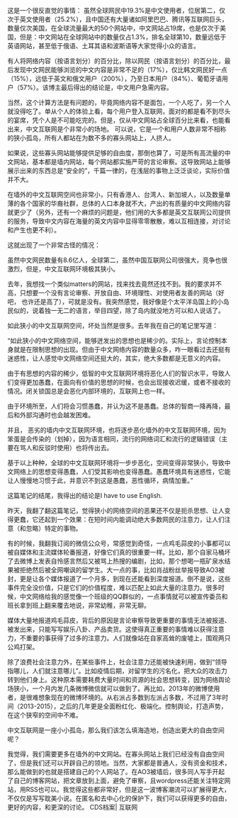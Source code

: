 

这是一个很反直觉的事情： 虽然全球网民中19.3%是中文使用者，位居第二，仅次于英文使用者（25.2%），且中国还有大量诸如阿里巴巴、腾讯等互联网巨头，数量仅次美国，在全球流量最大的50个网站中，中文网站占19席，也是仅次于美国，但是：中文网站在全球网站中的数量仅占1.3%，排名全球第10，数量远低于英语网站，甚至低于俄语、土耳其语和波斯语等大家觉得小众的语言。

有人将网络内容（按语言划分）的百分比，除以网民（按语言划分）的百分比，最后发现中文网民能够浏览的中文内容是非常不足的（17%），仅比韩文网民好一点（15%），远低于英文和俄文用户（200%），乃至日本用户（84%）、葡萄牙语用户（57%）。该博主最后得出的结论是，中文用户急需内容。

当然，这个计算方法是有问题的，毕竟网络内容不是面包，一个人吃了，另一个人就没得吃了。单从个人的体验上看，每个用户登入互联网，面对的都是看不到尽头的宴席，凭个人是不可能吃完的。但是，仅从中文网站占全球百分比来看，也能看出来，中文互联网是个非常小的场地。 可以说，它是一个和用户人数非常不相称的狭小孤岛，所有人都站在为数不多的寡头网站上，人挤人。

如果说，这些寡头网站能够提供足够的自由度，那倒也算了，可是所有高流量的中文网站，基本都是墙内网站，每个网站都实施严苛的言论审察。这导致网站上能够展示出来的东西总是“安全的”，千篇一律的，在浅层的事物上泛泛谈论，实际价值并不大。

在墙外的中文互联网空间也非常小，只有香港人、台湾人、新加坡人，以及数量单薄的各个国家的华裔社群，总体的人口本身就不大，产出的有质量的中文网络内容就更少了（另外，还有一个麻烦的问题是，他们用的大多都是英文互联网公司提供的服务，导致中文内容在海量的英文内容中显得零零散散，难以互相连接，对讨论和产生也更不利）。

这就出现了一个非常古怪的情况：

虽然中文网民数量有8.6亿人，全球第二，虽然中国互联网公司很强大，竞争也很激烈，但是，中文互联网环境极其狭小。

去年，我想找一个类似matters的网站，找来找去竟然还找不到。我的要求并不高，只想要一个没有言论审察、开放自由、环境理性、对使用者友善的网站（好吧， 也许还是高了），可就是没有。我突然感觉，我好像是个太平洋岛国上的小岛民似的，说着独一无二的语言，举目四望，除了岛内就没地方可以和人说话了。

如此狭小的中文互联网空间，坏处当然是很多。去年我在自己的笔记里写道：

“如此狭小的中文网络空间，能够迸发出的思想也是稀少的。实际上，言论控制本身就是在限制思想的出现。但由于中文网络内容的数量众多，咋一眼看过去还挺有迷惑性，让人感觉中文网络空间还挺大的，其实，绝大多数都是无意义的内容。

由于有思想的内容的稀少，低智的中文互联网环境将恶化人们的智识水平，导致人们变得更加愚蠢，在面向有价值的思想的时候，也会出现接收迟缓，或者不接收的情况。闭关锁国总是会恶化内部环境的，互联网上也一样。

由于环境所至，人们将会习惯愚蠢，并认为这不是愚蠢。总体的智商一降再降，最后和外部沟通时也会越发困难。

并且， 恶劣的墙内中文互联网环境，也将逐步恶化墙外的中文互联网环境，因为笨蛋是会传染的（划掉），因为语言相同，流行的网络词汇和流行的逻辑错误（主要在骂人和反驳时使用）也将传出去。

基于以上种种，全球的中文互联网环境将一步步恶化，空间变得非常狭小，导致中文网络上的思想变得愚蠢，人们受其影响也变得愚蠢。愚蠢环境具有迷惑性，它能让人慢慢地习惯于此，并意识不到这是愚蠢，恶性循环，病情加重。”

这篇笔记的结尾，我得出的结论是I have to use English.

昨天，我翻了翻这篇笔记，觉得狭小的网络空间的恶果还不仅是扼杀思想、让人变得更蠢，它还起到一个效果：在短时间内能调动绝大多数网民的注意力，让人们注意（和忽略）特定的事物。

有的时候，我翻我订阅的微信公众号，常感觉到奇怪，一点鸡毛蒜皮的小事都可以被自媒体和主流媒体轮番报道，好像它们真的很重要一样。比如，那个自家马桶坏了去微博上发表自怜感言然后又被骂上热搜的编剧，比如，那个想喝一瓶矿泉水结果被拒绝然后被全网嘲讽的留学生。大一点的事，比如肖战粉丝举报导致AO3被封，更是让各个媒体报道了一个月多，到现在还能看到深度报道。倒不是说，这些事件完全没价值，只是它们的价值程度，难以匹配上如此大量的注意力。很多时候，中文网络给我的感觉像一个班级的QQ群似的，一点事情就可以被宣传委员和班长拿到班上翻来覆去地说，非常幼稚，非常无聊。

媒体大量地报道鸡毛蒜皮，背后的原因是言论审察导致更重要的事情无法被报道、被发出来，只能写写娱乐八卦、产品卖货。这使得真正重要的事情难以获得注意力，不重要的事获得了过多的注意力。人们就像站在自家高耸的废墟上，围观两只公鸡打架。

除了浪费社会注意力外，在某些事件上，社会注意力还能被快速利用，做到“领导指哪儿，人们就注意哪儿”。比如疫情后期，对留学生的污名化，把大众的攻击力转到他们身上。这种原本需要耗费大量时间和资源的社会思想转变，因为网络舆论场狭小，一个月内发几条微博微信就可以做到了。再比如，2013年的微博使用者，是很难想象现在的微博环境的。从右派占多数到左派占多数，不过用了3年时间（2013-2015），之后的几年更是全面粉红化、极端化。控制舆论，打造声势，在这个狭窄的空间中不难。

中文互联网是一座小小孤岛，那么我们该怎么填海造地，创造出更大的自由空间呢？

我觉得，我们需要更多在墙外的中文网站。在寡头网站上我们已经没有自由空间了，但是我们还可以开辟自己的领地。当然，大家都是普通人，没有资金和技术，那么能做到的也就是搭建自己的个人网站了。在AO3被墙后，很多同人写手开起了自己的博客网站，把文章放到上面，避免了审察，且wordpress还能关注特定网站，用RSS也可以。我觉得这些都非常好，但是这一波博客潮流可以扩展得更大，不仅仅是写写耽美小说。在匿名和去中心化的保护下，我们可以获得更多的自由，更好的内容，和更深的讨论。  CDS档案| 互联网


